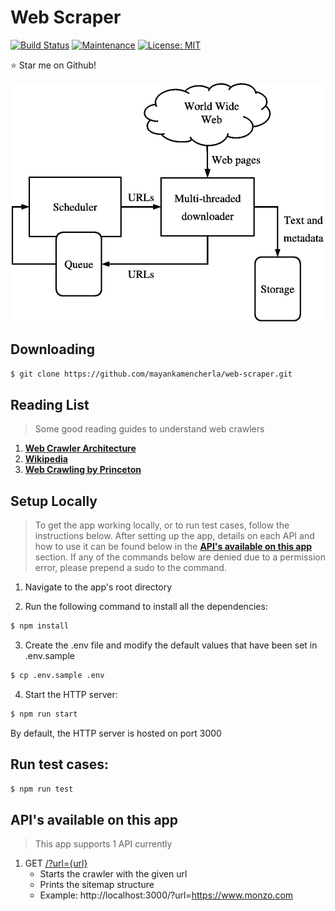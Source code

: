 # Web Scraper

[![Build Status](https://travis-ci.org/mayankamencherla/web-scraper.svg?branch=master)](https://travis-ci.org/mayankamencherla/web-scraper)
[![Maintenance](https://img.shields.io/badge/Maintained%3F-yes-green.svg)](https://GitHub.com/Naereen/StrapDown.js/graphs/commit-activity)
[![License: MIT](https://img.shields.io/badge/License-MIT-yellow.svg)](https://opensource.org/licenses/MIT)
<!-- [![Packagist](https://img.shields.io/packagist/v/symfony/symfony.svg)]() -->

:star: Star me on Github!

<p align="center">
    <a href="https://en.wikipedia.org/wiki/Web_crawler">
        <img src="https://github.com/mayankamencherla/web-scraper/blob/master/web-crawler.jpg" />
    </a>
</p>

## Downloading
```bash
$ git clone https://github.com/mayankamencherla/web-scraper.git
```

## Reading List
> Some good reading guides to understand web crawlers
1. **[Web Crawler Architecture](https://www.microsoft.com/en-us/research/wp-content/uploads/2009/09/EDS-WebCrawlerArchitecture.pdf)**
2. **[Wikipedia](https://en.wikipedia.org/wiki/Web_crawler)**
3. **[Web Crawling by Princeton](http://www.cs.princeton.edu/courses/archive/spr11/cos435/Notes/web_crawling_topost.pdf)**

## Setup Locally
> To get the app working locally, or to run test cases, follow the instructions below.
> After setting up the app, details on each API and how to use it can be found below in the **[API's available on this app](https://github.com/mayankamencherla/web-scraper#apis-available-on-this-app)** section.
> If any of the commands below are denied due to a permission error, please prepend a sudo to the command.

1. Navigate to the app's root directory

2. Run the following command to install all the dependencies:
```bash
$ npm install
```

3. Create the .env file and modify the default values that have been set in .env.sample
```bash
$ cp .env.sample .env
```

4. Start the HTTP server:
```bash
$ npm run start
```
By default, the HTTP server is hosted on port 3000

## Run test cases:
```bash
$ npm run test
```

## API's available on this app
> This app supports 1 API currently

1. GET <a href="http://localhost:3000/?url={url}" target="_blank">/?url={url}</a>
   - Starts the crawler with the given url
   - Prints the sitemap structure
   - Example: http://localhost:3000/?url=https://www.monzo.com